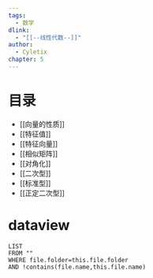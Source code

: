 ```yaml
---
tags:
  - 数学
dlink:
  - "[[--线性代数--]]"
author:
  - Cyletix
chapter: 5
---
```

# 目录
- [[向量的性质]]
- [[特征值]]
- [[特征向量]]
- [[相似矩阵]]
- [[对角化]]
- [[二次型]]
- [[标准型]]
- [[正定二次型]]

# dataview
```dataview
LIST
FROM ""
WHERE file.folder=this.file.folder
AND !contains(file.name,this.file.name)
```